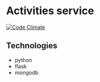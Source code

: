 # Activities service

[![Code Climate](https://codeclimate.com/github/microservices-playground/api-activities/badges/gpa.svg)](https://codeclimate.com/github/microservices-playground/api-activities)

## Technologies

- python
- flask
- mongodb